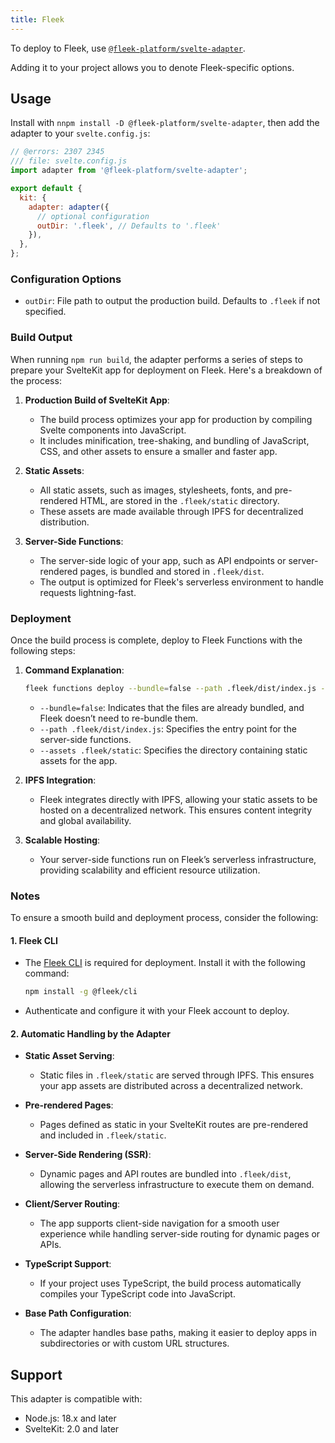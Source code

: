 ```yaml
---
title: Fleek
---
```

To deploy to Fleek, use [`@fleek-platform/svelte-adapter`](https://github.com/fleek-platform/fleek-svelte-adapter).

Adding it to your project allows you to denote Fleek-specific options.


## Usage

Install with `nnpm install -D @fleek-platform/svelte-adapter`, then add the adapter to your `svelte.config.js`:


```js
// @errors: 2307 2345
/// file: svelte.config.js
import adapter from '@fleek-platform/svelte-adapter';

export default {
  kit: {
    adapter: adapter({
      // optional configuration
      outDir: '.fleek', // Defaults to '.fleek'
    }),
  },
};
```


### Configuration Options

- `outDir`: File path to output the production build. Defaults to `.fleek` if not specified.


### **Build Output**
When running `npm run build`, the adapter performs a series of steps to prepare your SvelteKit app for deployment on Fleek. Here's a breakdown of the process:

1. **Production Build of SvelteKit App**:
   - The build process optimizes your app for production by compiling Svelte components into JavaScript.
   - It includes minification, tree-shaking, and bundling of JavaScript, CSS, and other assets to ensure a smaller and faster app.

2. **Static Assets**:
   - All static assets, such as images, stylesheets, fonts, and pre-rendered HTML, are stored in the `.fleek/static` directory.
   - These assets are made available through IPFS for decentralized distribution.

3. **Server-Side Functions**:
   - The server-side logic of your app, such as API endpoints or server-rendered pages, is bundled and stored in `.fleek/dist`.
   - The output is optimized for Fleek's serverless environment to handle requests lightning-fast.


### **Deployment**
Once the build process is complete, deploy to Fleek Functions with the following steps:

1. **Command Explanation**:
   ```bash
   fleek functions deploy --bundle=false --path .fleek/dist/index.js --assets .fleek/static
   ```
   - `--bundle=false`: Indicates that the files are already bundled, and Fleek doesn’t need to re-bundle them.
   - `--path .fleek/dist/index.js`: Specifies the entry point for the server-side functions.
   - `--assets .fleek/static`: Specifies the directory containing static assets for the app.

2. **IPFS Integration**:
   - Fleek integrates directly with IPFS, allowing your static assets to be hosted on a decentralized network. This ensures content integrity and global availability.

3. **Scalable Hosting**:
   - Your server-side functions run on Fleek’s serverless infrastructure, providing scalability and efficient resource utilization.


### **Notes**
To ensure a smooth build and deployment process, consider the following:

#### **1. Fleek CLI**
   - The [Fleek CLI](https://fleek.xyz/docs/cli/) is required for deployment. Install it with the following command:
     ```bash
     npm install -g @fleek/cli
     ```
   - Authenticate and configure it with your Fleek account to deploy.

#### **2. Automatic Handling by the Adapter**
   - **Static Asset Serving**:
     - Static files in `.fleek/static` are served through IPFS. This ensures your app assets are distributed across a decentralized network.

   - **Pre-rendered Pages**:
     - Pages defined as static in your SvelteKit routes are pre-rendered and included in `.fleek/static`.

   - **Server-Side Rendering (SSR)**:
     - Dynamic pages and API routes are bundled into `.fleek/dist`, allowing the serverless infrastructure to execute them on demand.

   - **Client/Server Routing**:
     - The app supports client-side navigation for a smooth user experience while handling server-side routing for dynamic pages or APIs.

   - **TypeScript Support**:
     - If your project uses TypeScript, the build process automatically compiles your TypeScript code into JavaScript.

   - **Base Path Configuration**:
     - The adapter handles base paths, making it easier to deploy apps in subdirectories or with custom URL structures.


## Support
This adapter is compatible with:

- Node.js: 18.x and later
- SvelteKit: 2.0 and later
